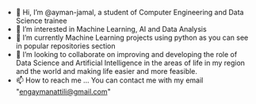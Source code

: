 - 👋 Hi, I’m @ayman-jamal, a student of Computer Engineering and Data Science trainee
- 👀 I’m interested in Machine Learning, AI and Data Analysis
- 🌱 I’m currently Machine Learning projects using python as you can see in popular repositories section
- 💞️ I’m looking to collaborate on improving and developing the role of Data Science and Artificial Intelligence in the areas of life in my 
      region and the world and making life easier and more feasible.
- 📫 How to reach me ... 
      You can contact me with my email "engaymanattili@gmail.com"
      

<!---
ayman-jamal/ayman-jamal is a ✨ special ✨ repository because its `README.md` (this file) appears on your GitHub profile.
You can click the Preview link to take a look at your changes.
--->
